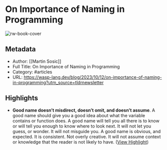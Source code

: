 # On Importance of Naming in Programming

![rw-book-cover](https://wasp-lang.dev/img/on-importance-of-naming-in-programming/variables-naming-pet-white.png)

## Metadata
- Author: [[Martin Sosic]]
- Full Title: On Importance of Naming in Programming
- Category: #articles
- URL: https://wasp-lang.dev/blog/2023/10/12/on-importance-of-naming-in-programming?utm_source=tldrnewsletter

## Highlights
- **Good name doesn’t misdirect, doesn’t omit, and doesn’t assume**.
  A good name should give you a good idea about what the variable contains or function does. A good name will tell you all there is to know or will tell you enough to know where to look next. It will not let you guess, or wonder. It will not misguide you. A good name is obvious, and expected. It is consistent. Not overly creative. It will not assume context or knowledge that the reader is not likely to have. ([View Highlight](https://read.readwise.io/read/01hcqhgcwqh3fza5132b3cqwq2))
